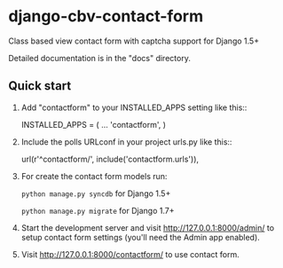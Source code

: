 django-cbv-contact-form
=======================

Class based view contact form with captcha support for Django 1.5+

Detailed documentation is in the "docs" directory.

Quick start
-----------

1. Add "contactform" to your INSTALLED_APPS setting like this::

    INSTALLED_APPS = (
        ...
        'contactform',
    )

2. Include the polls URLconf in your project urls.py like this::

    url(r'^contactform/', include('contactform.urls')),

3.  For create the contact form models run:

    `python manage.py syncdb`  for Django 1.5+

    `python manage.py migrate` for Django 1.7+

4. Start the development server and visit http://127.0.0.1:8000/admin/
   to setup contact form settings (you'll need the Admin app enabled).

5. Visit http://127.0.0.1:8000/contactform/ to use contact form.
